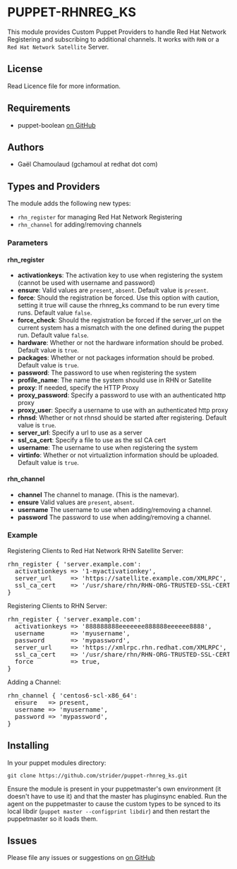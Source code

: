 # PUPPET-RHNREG_KS

This module provides Custom Puppet Providers to handle Red Hat Network
Registering and subscribing to additional channels.
It works with `RHN` or a `Red Hat Network Satellite` Server.

## License

Read Licence file for more information.

## Requirements
* puppet-boolean [on GitHub](https://github.com/adrienthebo/puppet-boolean)

## Authors
* Gaël Chamoulaud (gchamoul at redhat dot com)

## Types and Providers

The module adds the following new types:

* `rhn_register` for managing Red Hat Network Registering
* `rhn_channel` for adding/removing channels

### Parameters

#### rhn_register

- **activationkeys**: The activation key to use when registering the system (cannot be used with username and password)
- **ensure**: Valid values are `present`, `absent`. Default value is `present`.
- **force**: Should the registration be forced. Use this option with caution, setting it true will cause the rhnreg_ks command to be run every time runs. Default value `false`.
- **force_check**: Should the registration be forced if the server_url on the current system has a mismatch with the one defined during the puppet run. Default value `false`.
- **hardware**: Whether or not the hardware information should be probed. Default value is `true`.
- **packages**: Whether or not packages information should be probed. Default value is `true`.
- **password**: The password to use when registering the system
- **profile_name**: The name the system should use in RHN or Satellite
- **proxy**: If needed, specify the HTTP Proxy
- **proxy_password**: Specify a password to use with an authenticated http proxy
- **proxy_user**: Specify a username to use with an authenticated http proxy
- **rhnsd**: Whether or not rhnsd should be started after registering. Default value is `true`.
- **server_url**: Specify a url to use as a server
- **ssl_ca_cert**: Specify a file to use as the ssl CA cert
- **username**: The username to use when registering the system
- **virtinfo**: Whether or not virtualiztion information should be uploaded. Default value is `true`.

#### rhn_channel

- **channel** The channel to manage. (This is the namevar).
- **ensure** Valid values are `present`, `absent`.
- **username** The username to use when adding/removing a channel.
- **password** The password to use when adding/removing a channel.

### Example

Registering Clients to Red Hat Network RHN Satellite Server:

<pre>
rhn_register { 'server.example.com':
  activationkeys => '1-myactivationkey',
  server_url     => 'https://satellite.example.com/XMLRPC',
  ssl_ca_cert    => '/usr/share/rhn/RHN-ORG-TRUSTED-SSL-CERT',
}
</pre>

Registering Clients to RHN Server:

<pre>
rhn_register { 'server.example.com':
  activationkeys => '888888888eeeeeee888888eeeeee8888',
  username       => 'myusername',
  password       => 'mypassword',
  server_url     => 'https://xmlrpc.rhn.redhat.com/XMLRPC',
  ssl_ca_cert    => '/usr/share/rhn/RHN-ORG-TRUSTED-SSL-CERT',
  force          => true,
}
</pre>

Adding a Channel:

<pre>
rhn_channel { 'centos6-scl-x86_64':
  ensure   => present,
  username => 'myusername',
  password => 'mypassword',
}
</pre>


## Installing

In your puppet modules directory:

    git clone https://github.com/strider/puppet-rhnreg_ks.git

Ensure the module is present in your puppetmaster's own environment (it doesn't
have to use it) and that the master has pluginsync enabled.  Run the agent on
the puppetmaster to cause the custom types to be synced to its local libdir
(`puppet master --configprint libdir`) and then restart the puppetmaster so it
loads them.

## Issues

Please file any issues or suggestions on [on GitHub](https://github.com/strider/puppet-rhnreg_ks/issues)

